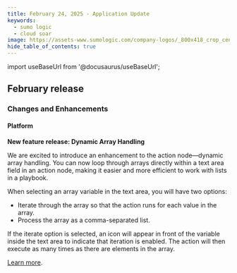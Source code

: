 ```yaml
---
title: February 24, 2025 - Application Update
keywords:
  - sumo logic
  - cloud soar
image: https://assets-www.sumologic.com/company-logos/_800x418_crop_center-center_82_none/SumoLogic_Preview_600x600.jpg?mtime=1617040082
hide_table_of_contents: true
---
```


import useBaseUrl from '@docusaurus/useBaseUrl';

## February release

### Changes and Enhancements

#### Platform

**New feature release: Dynamic Array Handling**

We are excited to introduce an enhancement to the action node—dynamic array handling. You can now loop through arrays directly within a text area field in an action node, making it easier and more efficient to work with lists in a playbook.

When selecting an array variable in the text area, you will have two options:
* Iterate through the array so that the action runs for each value in the array.
* Process the array as a comma-separated list.

If the iterate option is selected, an icon will appear in front of the variable inside the text area to indicate that iteration is enabled. The action will then execute as many times as there are elements in the array.

[Learn more](/docs/platform-services/automation-service/automation-service-playbooks/#arrays-in-text-areas).